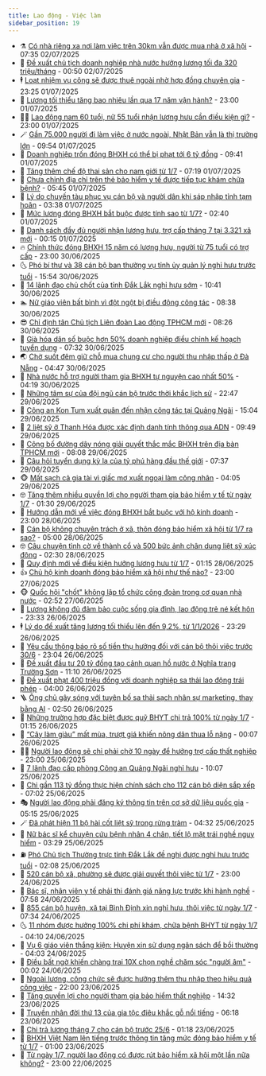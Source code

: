 ```yaml
---
title: Lao động - Việc làm
sidebar_position: 19
---
```


<!-- dantri-lao-dong-viec-lam:START -->
- ⚗️ [Có nhà riêng xa nơi làm việc trên 30km vẫn được mua nhà ở xã hội](https://dantri.com.vn/lao-dong-viec-lam/co-nha-rieng-xa-noi-lam-viec-tren-30km-van-duoc-mua-nha-o-xa-hoi-20250702121005119.htm) - 07:35 02/07/2025
- 🙉 [Đề xuất chủ tịch doanh nghiệp nhà nước hưởng lương tối đa 320 triệu/tháng](https://dantri.com.vn/lao-dong-viec-lam/de-xuat-chu-tich-doanh-nghiep-nha-nuoc-huong-luong-toi-da-320-trieuthang-20250630110957461.htm) - 00:50 02/07/2025
- 🕴 [Loạt nhiệm vụ công sẽ được thuê ngoài nhờ hợp đồng chuyên gia](https://dantri.com.vn/lao-dong-viec-lam/loat-nhiem-vu-cong-se-duoc-thue-ngoai-nho-hop-dong-chuyen-gia-20250702010915654.htm) - 23:25 01/07/2025
- 🧐 [Lương tối thiểu tăng bao nhiêu lần qua 17 năm vận hành?](https://dantri.com.vn/noi-vu/luong-toi-thieu-tang-bao-nhieu-lan-qua-17-nam-van-hanh-20250701113404965.htm) - 23:00 01/07/2025
- 🧑‍💻 [Lao động nam 60 tuổi, nữ 55 tuổi nhận lương hưu cần điều kiện gì?](https://dantri.com.vn/lao-dong-viec-lam/lao-dong-nam-60-tuoi-nu-55-tuoi-nhan-luong-huu-can-dieu-kien-gi-20250630200222934.htm) - 23:00 01/07/2025
- 🪄 [Gần 75.000 người đi làm việc ở nước ngoài, Nhật Bản vẫn là thị trường lớn](https://dantri.com.vn/lao-dong-viec-lam/gan-75000-nguoi-di-lam-viec-o-nuoc-ngoai-nhat-ban-van-la-thi-truong-lon-20250701164947459.htm) - 09:54 01/07/2025
- 🦣 [Doanh nghiệp trốn đóng BHXH có thể bị phạt tới 6 tỷ đồng](https://dantri.com.vn/lao-dong-viec-lam/doanh-nghiep-tron-dong-bhxh-co-the-bi-phat-toi-6-ty-dong-20250701103946062.htm) - 09:41 01/07/2025
- 🎡 [Tăng thêm chế độ thai sản cho nam giới từ 1/7](https://dantri.com.vn/lao-dong-viec-lam/tang-them-che-do-thai-san-cho-nam-gioi-tu-17-20250701115637559.htm) - 07:19 01/07/2025
- 🦍 [Chưa chỉnh địa chỉ trên thẻ bảo hiểm y tế được tiếp tục khám chữa bệnh?](https://dantri.com.vn/lao-dong-viec-lam/chua-chinh-dia-chi-tren-the-bao-hiem-y-te-duoc-tiep-tuc-kham-chua-benh-20250630160858312.htm) - 05:45 01/07/2025
- 🫶 [Lý do chuyến tàu phục vụ cán bộ và người dân khi sáp nhập tỉnh tạm hoãn](https://dantri.com.vn/lao-dong-viec-lam/ly-do-chuyen-tau-phuc-vu-can-bo-va-nguoi-dan-khi-sap-nhap-tinh-tam-hoan-20250701073509932.htm) - 03:38 01/07/2025
- 🥸 [Mức lương đóng BHXH bắt buộc được tính sao từ 1/7?](https://dantri.com.vn/lao-dong-viec-lam/muc-luong-dong-bhxh-bat-buoc-duoc-tinh-sao-tu-17-20250630153500199.htm) - 02:40 01/07/2025
- 🎡 [Danh sách đầy đủ người nhận lương hưu, trợ cấp tháng 7 tại 3.321 xã mới](https://dantri.com.vn/lao-dong-viec-lam/danh-sach-day-du-nguoi-nhan-luong-huu-tro-cap-thang-7-tai-3321-xa-moi-20250630162236673.htm) - 00:15 01/07/2025
- 🔥 [Chính thức đóng BHXH 15 năm có lương hưu, người từ 75 tuổi có trợ cấp](https://dantri.com.vn/lao-dong-viec-lam/chinh-thuc-dong-bhxh-15-nam-co-luong-huu-nguoi-tu-75-tuoi-co-tro-cap-20250629142733799.htm) - 23:00 30/06/2025
- 🌜 [Phó bí thư và 38 cán bộ ban thường vụ tỉnh ủy quản lý nghỉ hưu trước tuổi](https://dantri.com.vn/lao-dong-viec-lam/pho-bi-thu-va-38-can-bo-ban-thuong-vu-tinh-uy-quan-ly-nghi-huu-truoc-tuoi-20250630190706206.htm) - 15:54 30/06/2025
- 🤭 [14 lãnh đạo chủ chốt của tỉnh Đắk Lắk nghỉ hưu sớm](https://dantri.com.vn/lao-dong-viec-lam/14-lanh-dao-chu-chot-cua-tinh-dak-lak-nghi-huu-som-20250630170951816.htm) - 10:41 30/06/2025
- 🏊 [Nữ giáo viên bất bình vì đột ngột bị điều động công tác](https://dantri.com.vn/lao-dong-viec-lam/nu-giao-vien-bat-binh-vi-dot-ngot-bi-dieu-dong-cong-tac-20250630150433925.htm) - 08:38 30/06/2025
- 😎 [Chỉ định tân Chủ tịch Liên đoàn Lao động TPHCM mới](https://dantri.com.vn/lao-dong-viec-lam/chi-dinh-tan-chu-tich-lien-doan-lao-dong-tphcm-moi-20250630150628361.htm) - 08:26 30/06/2025
- 🤖 [Già hóa dân số buộc hơn 50% doanh nghiệp điều chỉnh kế hoạch tuyển dụng](https://dantri.com.vn/lao-dong-viec-lam/gia-hoa-dan-so-buoc-hon-50-doanh-nghiep-dieu-chinh-ke-hoach-tuyen-dung-20250630141444204.htm) - 07:32 30/06/2025
- 🌏 [Chờ suốt đêm giữ chỗ mua chung cư cho người thu nhập thấp ở Đà Nẵng](https://dantri.com.vn/lao-dong-viec-lam/cho-suot-dem-giu-cho-mua-chung-cu-cho-nguoi-thu-nhap-thap-o-da-nang-20250630112736351.htm) - 04:47 30/06/2025
- 🦏 [Nhà nước hỗ trợ người tham gia BHXH tự nguyện cao nhất 50%](https://dantri.com.vn/lao-dong-viec-lam/nha-nuoc-ho-tro-nguoi-tham-gia-bhxh-tu-nguyen-cao-nhat-50-20250630111408523.htm) - 04:19 30/06/2025
- 🤔 [Những tâm sự của đội ngũ cán bộ trước thời khắc lịch sử](https://dantri.com.vn/lao-dong-viec-lam/nhung-tam-su-cua-doi-ngu-can-bo-truoc-thoi-khac-lich-su-20250629191806972.htm) - 22:47 29/06/2025
- 🌮 [Công an Kon Tum xuất quân đến nhận công tác tại Quảng Ngãi](https://dantri.com.vn/lao-dong-viec-lam/cong-an-kon-tum-xuat-quan-den-nhan-cong-tac-tai-quang-ngai-20250629175236000.htm) - 15:04 29/06/2025
- 💪 [2 liệt sỹ ở Thanh Hóa được xác định danh tính thông qua ADN](https://dantri.com.vn/lao-dong-viec-lam/2-liet-sy-o-thanh-hoa-duoc-xac-dinh-danh-tinh-thong-qua-adn-20250629164349719.htm) - 09:49 29/06/2025
- 💪 [Công bố đường dây nóng giải quyết thắc mắc BHXH trên địa bàn TPHCM mới](https://dantri.com.vn/lao-dong-viec-lam/cong-bo-duong-day-nong-giai-quyet-thac-mac-bhxh-tren-dia-ban-tphcm-moi-20250629144843812.htm) - 08:08 29/06/2025
- 🦒 [Câu hỏi tuyển dụng kỳ lạ của tỷ phú hàng đầu thế giới](https://dantri.com.vn/lao-dong-viec-lam/cau-hoi-tuyen-dung-ky-la-cua-ty-phu-hang-dau-the-gioi-20250629093412943.htm) - 07:37 29/06/2025
- 🐵 [Mất sạch cả gia tài vì giấc mơ xuất ngoại làm công nhân](https://dantri.com.vn/lao-dong-viec-lam/mat-sach-ca-gia-tai-vi-giac-mo-xuat-ngoai-lam-cong-nhan-20250629002346055.htm) - 04:05 29/06/2025
- 🤓 [Tăng thêm nhiều quyền lợi cho người tham gia bảo hiểm y tế từ ngày 1/7](https://dantri.com.vn/lao-dong-viec-lam/tang-them-nhieu-quyen-loi-cho-nguoi-tham-gia-bao-hiem-y-te-tu-ngay-17-20250628143226648.htm) - 01:30 29/06/2025
- 🧐 [Hướng dẫn mới về việc đóng BHXH bắt buộc với hộ kinh doanh](https://dantri.com.vn/lao-dong-viec-lam/huong-dan-moi-ve-viec-dong-bhxh-bat-buoc-voi-ho-kinh-doanh-20250627231357067.htm) - 23:00 28/06/2025
- 💪 [Cán bộ không chuyên trách ở xã, thôn đóng bảo hiểm xã hội từ 1/7 ra sao?](https://dantri.com.vn/lao-dong-viec-lam/can-bo-khong-chuyen-trach-o-xa-thon-dong-bao-hiem-xa-hoi-tu-17-ra-sao-20250628110146269.htm) - 05:00 28/06/2025
- 🤓 [Câu chuyện tình cờ về thành cổ và 500 bức ảnh chân dung liệt sỹ xúc động](https://dantri.com.vn/lao-dong-viec-lam/cau-chuyen-tinh-co-ve-thanh-co-va-500-buc-anh-chan-dung-liet-sy-xuc-dong-20250627161942931.htm) - 02:30 28/06/2025
- 💯 [Quy định mới về điều kiện hưởng lương hưu từ 1/7](https://dantri.com.vn/lao-dong-viec-lam/quy-dinh-moi-ve-dieu-kien-huong-luong-huu-tu-17-20250627210850495.htm) - 01:15 28/06/2025
- 👍 [Chủ hộ kinh doanh đóng bảo hiểm xã hội như thế nào?](https://dantri.com.vn/lao-dong-viec-lam/chu-ho-kinh-doanh-dong-bao-hiem-xa-hoi-nhu-the-nao-20250627185849184.htm) - 23:00 27/06/2025
- 🐵 [Quốc hội &quot;chốt&quot; không lập tổ chức công đoàn trong cơ quan nhà nước](https://dantri.com.vn/lao-dong-viec-lam/quoc-hoi-chot-khong-lap-to-chuc-cong-doan-trong-co-quan-nha-nuoc-20250627094206310.htm) - 02:52 27/06/2025
- 💂 [Lương không đủ đảm bảo cuộc sống gia đình, lao động trẻ né kết hôn](https://dantri.com.vn/lao-dong-viec-lam/luong-khong-du-dam-bao-cuoc-song-gia-dinh-lao-dong-tre-ne-ket-hon-20250626220955384.htm) - 23:33 26/06/2025
- 🕴 [Lý do đề xuất tăng lương tối thiểu lên đến 9,2%, từ 1/1/2026](https://dantri.com.vn/lao-dong-viec-lam/ly-do-de-xuat-tang-luong-toi-thieu-len-den-92-tu-112026-20250627060842390.htm) - 23:29 26/06/2025
- 👀 [Yêu cầu thông báo rõ số tiền thụ hưởng đối với cán bộ thôi việc trước 30/6](https://dantri.com.vn/lao-dong-viec-lam/yeu-cau-thong-bao-ro-so-tien-thu-huong-doi-voi-can-bo-thoi-viec-truoc-306-20250626211224544.htm) - 23:04 26/06/2025
- 🦄 [Đề xuất đầu tư 20 tỷ đồng tạo cảnh quan hồ nước ở Nghĩa trang Trường Sơn](https://dantri.com.vn/lao-dong-viec-lam/de-xuat-dau-tu-20-ty-dong-tao-canh-quan-ho-nuoc-o-nghia-trang-truong-son-20250626161443493.htm) - 11:10 26/06/2025
- 🔭 [Đề xuất phạt 400 triệu đồng với doanh nghiệp sa thải lao động trái phép](https://dantri.com.vn/lao-dong-viec-lam/de-xuat-phat-400-trieu-dong-voi-doanh-nghiep-sa-thai-lao-dong-trai-phep-20250625151256660.htm) - 04:00 26/06/2025
- 🪜 [Ông chủ gây sóng với tuyên bố sa thải sạch nhân sự marketing, thay bằng AI](https://dantri.com.vn/lao-dong-viec-lam/ong-chu-gay-song-voi-tuyen-bo-sa-thai-sach-nhan-su-marketing-thay-bang-ai-20250626090719731.htm) - 02:50 26/06/2025
- 🌊 [Những trường hợp đặc biệt được quỹ BHYT chi trả 100% từ ngày 1/7](https://dantri.com.vn/lao-dong-viec-lam/nhung-truong-hop-dac-biet-duoc-quy-bhyt-chi-tra-100-tu-ngay-17-20250625122040221.htm) - 01:15 26/06/2025
- 💯 [“Cây làm giàu” mất mùa, trượt giá khiến nông dân thua lỗ nặng](https://dantri.com.vn/lao-dong-viec-lam/cay-lam-giau-mat-mua-truot-gia-khien-nong-dan-thua-lo-nang-20250625204705999.htm) - 00:07 26/06/2025
- 👨‍🏫 [Người lao động sẽ chỉ phải chờ 10 ngày để hưởng trợ cấp thất nghiệp](https://dantri.com.vn/lao-dong-viec-lam/nguoi-lao-dong-se-chi-phai-cho-10-ngay-de-huong-tro-cap-that-nghiep-20250625101339957.htm) - 23:00 25/06/2025
- 🙉 [7 lãnh đạo cấp phòng Công an Quảng Ngãi nghỉ hưu](https://dantri.com.vn/lao-dong-viec-lam/7-lanh-dao-cap-phong-cong-an-quang-ngai-nghi-huu-20250625161316000.htm) - 10:07 25/06/2025
- 🦄 [Chi gần 113 tỷ đồng thực hiện chính sách cho 112 cán bộ diện sắp xếp](https://dantri.com.vn/lao-dong-viec-lam/chi-gan-113-ty-dong-thuc-hien-chinh-sach-cho-112-can-bo-dien-sap-xep-20250625131555696.htm) - 07:02 25/06/2025
- 🎭 [Người lao động phải đăng ký thông tin trên cơ sở dữ liệu quốc gia](https://dantri.com.vn/lao-dong-viec-lam/nguoi-lao-dong-phai-dang-ky-thong-tin-tren-co-so-du-lieu-quoc-gia-20250624143716891.htm) - 05:15 25/06/2025
- 🪄 [Đã phát hiện 11 bộ hài cốt liệt sỹ trong rừng tràm](https://dantri.com.vn/lao-dong-viec-lam/da-phat-hien-11-bo-hai-cot-liet-sy-trong-rung-tram-20250625103941727.htm) - 04:32 25/06/2025
- 🌁 [Nữ bác sĩ kể chuyện cứu bệnh nhân 4 chân, tiết lộ mặt trái nghề nguy hiểm](https://dantri.com.vn/lao-dong-viec-lam/nu-bac-si-ke-chuyen-cuu-benh-nhan-4-chan-tiet-lo-mat-trai-nghe-nguy-hiem-20250624105742335.htm) - 03:29 25/06/2025
- ⛽️ [Phó Chủ tịch Thường trực tỉnh Đắk Lắk đề nghị được nghỉ hưu trước tuổi](https://dantri.com.vn/lao-dong-viec-lam/pho-chu-tich-thuong-truc-tinh-dak-lak-de-nghi-duoc-nghi-huu-truoc-tuoi-20250625083554968.htm) - 02:08 25/06/2025
- 🤩 [520 cán bộ xã, phường sẽ được giải quyết thôi việc từ 1/7](https://dantri.com.vn/lao-dong-viec-lam/520-can-bo-xa-phuong-se-duoc-giai-quyet-thoi-viec-tu-17-20250624175431686.htm) - 23:00 24/06/2025
- 🌝 [Bác sĩ, nhân viên y tế phải thi đánh giá năng lực trước khi hành nghề](https://dantri.com.vn/lao-dong-viec-lam/bac-si-nhan-vien-y-te-phai-thi-danh-gia-nang-luc-truoc-khi-hanh-nghe-20250624133148978.htm) - 07:58 24/06/2025
- 🤗 [855 cán bộ huyện, xã tại Bình Định xin nghỉ hưu, thôi việc từ ngày 1/7](https://dantri.com.vn/lao-dong-viec-lam/855-can-bo-huyen-xa-tai-binh-dinh-xin-nghi-huu-thoi-viec-tu-ngay-17-20250624125057277.htm) - 07:34 24/06/2025
- 🌜 [11 nhóm được hưởng 100% chi phí khám, chữa bệnh BHYT từ ngày 1/7](https://dantri.com.vn/lao-dong-viec-lam/11-nhom-duoc-huong-100-chi-phi-kham-chua-benh-bhyt-tu-ngay-17-20250624105454371.htm) - 04:10 24/06/2025
- 👀 [Vụ 6 giáo viên thắng kiện: Huyện xin sử dụng ngân sách để bồi thường](https://dantri.com.vn/lao-dong-viec-lam/vu-6-giao-vien-thang-kien-huyen-xin-su-dung-ngan-sach-de-boi-thuong-20250624105050692.htm) - 04:03 24/06/2025
- 🫣 [Điều bất ngờ khiến chàng trai 10X chọn nghề chăm sóc &quot;người âm&quot;](https://dantri.com.vn/lao-dong-viec-lam/dieu-bat-ngo-khien-chang-trai-10x-chon-nghe-cham-soc-nguoi-am-20250624064403532.htm) - 00:02 24/06/2025
- 🧠 [Ngoài lương, công chức sẽ được hưởng thêm thu nhập theo hiệu quả công việc](https://dantri.com.vn/noi-vu/ngoai-luong-cong-chuc-se-duoc-huong-them-thu-nhap-theo-hieu-qua-cong-viec-20250623175047719.htm) - 22:00 23/06/2025
- 🎊 [Tăng quyền lợi cho người tham gia bảo hiểm thất nghiệp](https://dantri.com.vn/lao-dong-viec-lam/tang-quyen-loi-cho-nguoi-tham-gia-bao-hiem-that-nghiep-20250623122158763.htm) - 14:32 23/06/2025
- 🧰 [Truyền nhân đời thứ 13 của gia tộc điêu khắc gỗ nổi tiếng](https://dantri.com.vn/lao-dong-viec-lam/truyen-nhan-doi-thu-13-cua-gia-toc-dieu-khac-go-noi-tieng-20250622080803934.htm) - 06:18 23/06/2025
- 🐘 [Chi trả lương tháng 7 cho cán bộ trước 25/6](https://dantri.com.vn/lao-dong-viec-lam/chi-tra-luong-thang-7-cho-can-bo-truoc-256-20250622181641386.htm) - 01:18 23/06/2025
- 🥳 [BHXH Việt Nam lên tiếng trước thông tin tăng mức đóng bảo hiểm y tế từ 1/7](https://dantri.com.vn/lao-dong-viec-lam/bhxh-viet-nam-len-tieng-truoc-thong-tin-tang-muc-dong-bao-hiem-y-te-tu-17-20250622171048586.htm) - 01:00 23/06/2025
- 🐎 [Từ ngày 1/7, người lao động có được rút bảo hiểm xã hội một lần nữa không?](https://dantri.com.vn/lao-dong-viec-lam/tu-ngay-17-nguoi-lao-dong-co-duoc-rut-bao-hiem-xa-hoi-mot-lan-nua-khong-20250622152202062.htm) - 23:00 22/06/2025<!-- dantri-lao-dong-viec-lam:END -->
